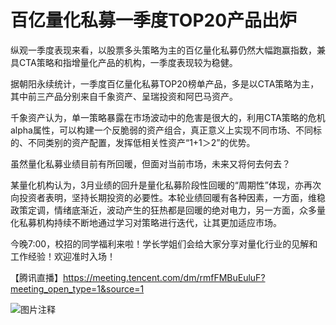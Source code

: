 # 百亿量化私募一季度TOP20产品出炉

纵观一季度表现来看，以股票多头策略为主的百亿量化私募仍然大幅跑赢指数，兼具CTA策略和指增量化产品的机构，一季度表现较为稳健。

据朝阳永续统计，一季度百亿量化私募TOP20榜单产品，多是以CTA策略为主，其中前三产品分别来自千象资产、呈瑞投资和阿巴马资产。

千象资产认为，单一策略暴露在市场波动中的危害是很大的，利用CTA策略的危机alpha属性，可以构建一个反脆弱的资产组合，真正意义上实现不同市场、不同标的、不同类别的资产配置，发挥低相关性资产“1+1＞2”的优势。

虽然量化私募业绩目前有所回暖，但面对当前市场，未来又将何去何去？

某量化机构认为，3月业绩的回升是量化私募阶段性回暖的“周期性”体现，亦再次向投资者表明，坚持长期投资的必要性。本轮业绩回暖有各种因素，一方面，维稳政策定调，情绪底渐近，波动产生的狂热都是回暖的绝对电力，另一方面，众多量化私募机构持续不断地通过学习对策略进行迭代，让其更加适应市场。

今晚7:00，校招的同学福利来啦！学长学姐们会给大家分享对量化行业的见解和工作经验！欢迎准时入场！

【腾讯直播】https://meeting.tencent.com/dm/rmfFMBuEuluF?meeting_open_type=1&source=1

![图片注释](http://storage-uqer.datayes.com/6245aa787bf0370166768fd0/505f9e72-bbd1-11ec-9ead-0242ac140002)
